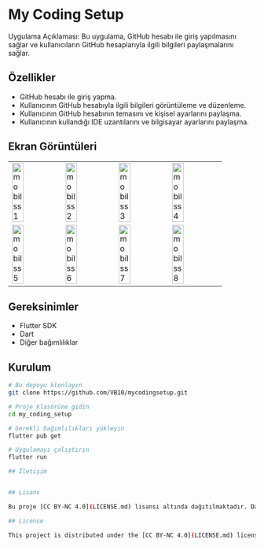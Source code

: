 # My Coding Setup

Uygulama Açıklaması: Bu uygulama, GitHub hesabı ile giriş yapılmasını sağlar ve kullanıcıların GitHub hesaplarıyla ilgili bilgileri paylaşmalarını sağlar.

## Özellikler

- GitHub hesabı ile giriş yapma.
- Kullanıcının GitHub hesabıyla ilgili bilgileri görüntüleme ve düzenleme.
- Kullanıcının GitHub hesabının temasını ve kişisel ayarlarını paylaşma.
- Kullanıcının kullandığı IDE uzantılarını ve bilgisayar ayarlarını paylaşma.

## Ekran Görüntüleri

<table>
  <tr>
    <td><img alt="mobil ss1" src="" width ="50%" height="50%"></td>
    <td><img alt="mobil ss2" src="" width ="50%" height="50%"></td>
    <td><img alt="mobil ss3" src="" width ="50%" height="50%"></td>
    <td><img alt="mobil ss4" src="" width ="50%" height="50%"></td>
  </tr>
  <tr>
    <td><img alt="mobil ss5" src="" width ="50%" height="50%"></td>
    <td><img alt="mobil ss6" src="" width ="50%" height="50%"></td>
    <td><img alt="mobil ss7" src="" width ="50%" height="50%"></td>
    <td><img alt="mobil ss8" src="" width ="50%" height="50%"></td>
  </tr>
</table>

## Gereksinimler

- Flutter SDK
- Dart
- Diğer bağımlılıklar

## Kurulum

```bash
# Bu depoyu klonlayın
git clone https://github.com/VB10/mycodingsetup.git

# Proje klasörüne gidin
cd my_coding_setup

# Gerekli bağımlılıkları yükleyin
flutter pub get

# Uygulamayı çalıştırın
flutter run

## İletişim


## Lisans

Bu proje [CC BY-NC 4.0](LICENSE.md) lisansı altında dağıtılmaktadır. Daha fazla bilgi için lisans dosyasına başvurun.

## License

This project is distributed under the [CC BY-NC 4.0](LICENSE.md) license. For more information, refer to the license file.
